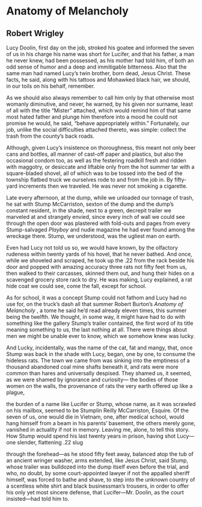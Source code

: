 # Anatomy of Melancholy
## Robert Wrigley
Lucy Doolin, first day on the job, stroked his goatee
and informed the seven of us in his charge
his name was short for Lucifer, and that his father, a man
he never knew, had been possessed,
as his mother had told him, of both an odd sense of humor
and a deep and immitigable bitterness. Also
that the same man had named Lucy’s twin brother,
born dead, Jesus Christ. These facts, he said,
along with his tattoos and Mohawked black hair,
we should, in our toils on his behalf, remember.

As we should also always remember to call him
only by that otherwise most womanly diminutive,
and never, he warned, by his given nor surname,
least of all with the title “Mister” attached,
which would remind him of that same most hated father
and plunge him therefore into a mood
he could not promise he would, he said, “behave
appropriately within.” Fortunately, our job,
unlike the social difficulties attached thereto,
was simple: collect the trash from the county’s back roads.

Although, given Lucy’s insistence on thoroughness,
this meant not only beer cans and bottles,
all manner of cast-off paper and plastics, but also
the occasional condom too, as well as the festering
roadkill fresh and ridden with maggotry,
or desiccate and liftable only from the hot summer tar
with a square-bladed shovel, all of which was to be tossed
into the bed of the township flatbed truck we ourselves
rode to and from the job in. By fifty-yard increments
then we traveled. He was never not smoking a cigarette.

Late every afternoon, at the dump, while we unloaded
our tonnage of trash, he sat with Stump McCarriston,
sexton of the dump and the dump’s constant resident,
in the shade, next to a green, decrepit trailer
we marveled at and strangely envied, since every inch
of wall we could see through the open door
was plastered with fold-outs and pages
from every Stump-salvaged _Playboy_ and nudie magazine
he had ever found among the wreckage there.
Stump, we understood, was the ugliest man on earth.

Even had Lucy not told us so, we would have known,
by the olfactory rudeness within twenty yards
of his hovel, that he never bathed. And once,
while we shoveled and scraped, he took up the .22
from the rack beside his door and popped
with amazing accuracy three rats not fifty feet from us,
then walked to their carcasses, skinned them out,
and hung their hides on a scavenged grocery store rack
to dry. He was making, Lucy explained, a rat hide
coat we could see, come the fall, except for school.

As for school, it was a concept Stump could not fathom
and Lucy had no use for, on the truck’s dash
all that summer Robert Burton’s _Anatomy of Melancholy_ ,
a tome he said he’d read already eleven times,
this summer being the twelfth. We thought, in some way,
it might have had to do with something like the gallery
Stump’s trailer contained, the first word of its title
meaning something to us, the last nothing at all.
There were things about men we might be
unable ever to know, which we somehow knew was lucky.

And Lucky, incidentally, was the name of the cat,
fat and mangy, that, once Stump was back in the shade
with Lucy, began, one by one, to consume the hideless rats.
The town we came from was sinking into the emptiness
of a thousand abandoned coal mine shafts beneath it,
and rats were more common than hares
and universally despised. They shamed us, it seemed,
as we were shamed by ignorance and curiosity—
the bodies of those women on the walls, the provenance
of rats the very earth offered up like a plague,

the burden of a name like Lucifer or Stump,
whose name, as it was scrawled on his mailbox,
seemed to be Stumplin Reilly McCarriston, Esquire.
Of the seven of us, one would die in Vietnam,
one, after medical school, would hang himself
from a beam in his parents’ basement, the others
merely gone, vanished in actuality if not in memory.
Leaving me, alone, to tell this story. How Stump
would spend his last twenty years in prison,
having shot Lucy—one slender, flattening .22 slug

through the forehead—as he stood fifty feet away,
balanced atop the tub of an ancient wringer washer,
arms extended, like Jesus Christ, said Stump,
whose trailer was bulldozed into the dump itself
even before the trial, and who, no doubt, by some
court-appointed lawyer if not the appalled sheriff himself,
was forced to bathe and shave, to step into the unknown country
of a scentless white shirt and black businessman’s trousers,
in order to offer his only yet most sincere defense,
that Lucifer—Mr. Doolin, as the court insisted—had told him to.